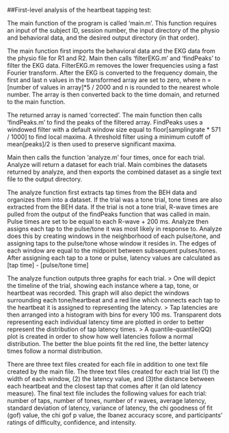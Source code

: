 ##First-level analysis of the heartbeat tapping test:

The main function of the program is called ‘main.m’. This function requires an input of the subject ID, session number, the input directory of the physio and behavioral data, and the desired output directory (in that order).

The main function first imports the behavioral data and the EKG data from the physio file for R1 and R2. Main then calls ‘filterEKG.m’ and ‘findPeaks’ to filter the EKG data. FilterEKG.m removes the lower frequencies using a fast Fourier transform. After the EKG is converted to the frequency domain, the first and last n values in the transformed array are set to zero, where 
	n = [number of values in array]*5 / 2000
and n is rounded to the nearest whole number. The array is then converted back to the time domain, and returned to the main function.

The returned array is named ‘corrected’. The main function then calls ‘findPeaks.m’ to find the peaks of the filtered array. FindPeaks uses a windowed filter with a default window size equal to floor[samplingrate * 571 / 1000] to find local maxima. A threshold filter using a minimum cutoff of mean[peaks]/2 is then used to preserve significant maxima.

Main then calls the function ‘analyze.m’ four times, once for each trial. Analyze will return a dataset for each trial. Main combines the datasets returned by analyze, and then exports the combined dataset as a single text file to the output directory.

The analyze function first extracts tap times from the BEH data and organizes them into a dataset. If the trial was a tone trial, tone times are also extracted from the BEH data. If the trial is not a tone trial, R-wave times are pulled from the output of the findPeaks function that was called in main. Pulse times are set to be equal to each R-wave + 200 ms. Analyze then assigns each tap to the pulse/tone it was most likely in response to. Analyze does this by creating windows in the neighborhood of each pulse/tone, and assigning taps to the pulse/tone whose window it resides in. The edges of each window are equal to the midpoint between subsequent pulses/tones. After assigning each tap to a tone or pulse, latency values are calculated as 
	[tap time] - [pulse/tone time]

The analyze function outputs three graphs for each trial. 
	> One will depict the timeline of the trial, showing each instance where a tap, tone, or heartbeat was recorded. This graph will also depict the windows surrounding each tone/heartbeat and a red line which connects each tap to the heartbeat it is assigned to representing the latency.
	> Tap latencies are then arranged into a histogram with bins for every 100 ms. Transparent dots representing each individual latency time are plotted in order to better represent the distribution of tap latency times.
	> A quantile-quantile(QQ) plot is created in order to show how well latencies follow a normal distribution. The better the blue points fit the red line, the better latency times follow a normal distribution.

There are three text files created for each file in addition to one text file created by the main file. The three text files created for each trial list (1) the width of each window, (2) the latency value, and (3)the distance between each heartbeat and the closest tap that comes after it (an old latency measure). The final text file includes the following values for each trial: number of taps, number of tones, number of r waves, average latency, standard deviation of latency, variance of latency, the chi goodness of fit (gof) value, the chi gof p value, the Ibanez accuracy score, and participants’ ratings of difficulty, confidence, and intensity.